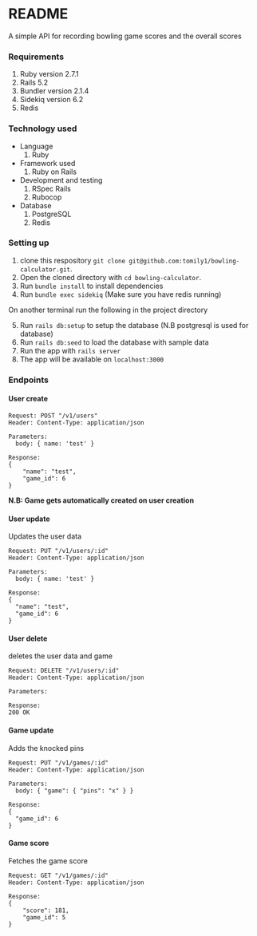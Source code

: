 # README
A simple API for recording bowling game scores and the overall scores

### Requirements
1. Ruby version 2.7.1
2. Rails 5.2
3. Bundler version 2.1.4
4. Sidekiq version 6.2
5. Redis


### Technology used
* Language
  1. Ruby
* Framework used
  1. Ruby on Rails
* Development and testing
  1. RSpec Rails
  2. Rubocop
* Database
  1. PostgreSQL
  2. Redis

### Setting up
1. clone this respository `git clone git@github.com:tomily1/bowling-calculator.git`.
2. Open the cloned directory with `cd bowling-calculator`.
3. Run `bundle install` to install dependencies
4. Run `bundle exec sidekiq` (Make sure you have redis running)

On another terminal run the following in the project directory

5. Run `rails db:setup` to setup the database (N.B postgresql is used for database)
6. Run `rails db:seed` to load the database with sample data
7. Run the app with `rails server`
8. The app will be available on `localhost:3000`

### Endpoints

#### User create
```
Request: POST "/v1/users"
Header: Content-Type: application/json

Parameters:
  body: { name: 'test' }

Response: 
{
    "name": "test",
    "game_id": 6
}
```

**N.B: Game gets automatically created on user creation**

#### User update
Updates the user data

```
Request: PUT "/v1/users/:id"
Header: Content-Type: application/json

Parameters: 
  body: { name: 'test' }

Response: 
{
  "name": "test",
  "game_id": 6
}
```

#### User delete
deletes the user data and game

```
Request: DELETE "/v1/users/:id"
Header: Content-Type: application/json

Parameters: 

Response: 
200 OK
```



#### Game update
Adds the knocked pins

```
Request: PUT "/v1/games/:id"
Header: Content-Type: application/json

Parameters: 
  body: { "game": { "pins": "x" } }

Response: 
{
  "game_id": 6
}
```

#### Game score

Fetches the game score

```
Request: GET "/v1/games/:id"
Header: Content-Type: application/json

Response: 
{
    "score": 181,
    "game_id": 5
}
```

